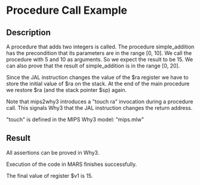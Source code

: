 # Procedure Call Example

## Description

A procedure that adds two integers is called.
The procedure simple_addition has the precondition that its parameters
are in the range [0, 10]. We call the procedure with 5 and 10 as arguments.
So we expect the result to be 15. We can also prove that the result of
simple_addition is in the range [0, 20].

Since the JAL instruction changes the value of the $ra register we have to
store the initial value of $ra on the stack. At the end of the main
procedure we restore $ra (and the stack pointer $sp) again.

Note that mips2why3 introduces a "touch ra" 
invocation during a procedure call. This signals Why3 that the JAL
instruction changes the return address. 

"touch" is defined in the MIPS Why3 model: "mips.mlw"

## Result

All assertions can be proved in Why3.

Execution of the code in MARS finishes successfully. 

The final value of register $v1 is 15.









